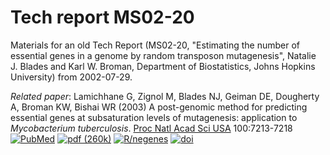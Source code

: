# Tech report MS02-20

Materials for an old Tech Report (MS02-20, "Estimating the number of essential
genes in a genome by random transposon mutagenesis", Natalie J. Blades
and Karl W. Broman, Department of Biostatistics, Johns Hopkins
University) from 2002-07-29.

_Related paper_: Lamichhane G, Zignol M, Blades NJ, Geiman DE,
Dougherty A, Broman KW, Bishai WR (2003) A post-genomic method for
predicting essential genes at subsaturation levels of mutagenesis:
application to <i>Mycobacterium tuberculosis</i>. [Proc Natl Acad Sci
USA](http://www.pnas.org/) 100:7213-7218
[![PubMed](https://kbroman.org/pages/icons16/pubmed-icon.png)](https://www.ncbi.nlm.nih.gov/pubmed/12775759)
[![pdf (260k)](https://kbroman.org/pages/icons16/pdf-icon.png)](https://www.pnas.org/content/pnas/100/12/7213.full.pdf)
[![R/negenes](https://kbroman.org/pages/icons16/R-icon.png)](https://github.com/kbroman/negenes)
[![doi](https://kbroman.org/pages/icons16/doi-icon.png)](https://doi.org/10.1073/pnas.1231432100)
